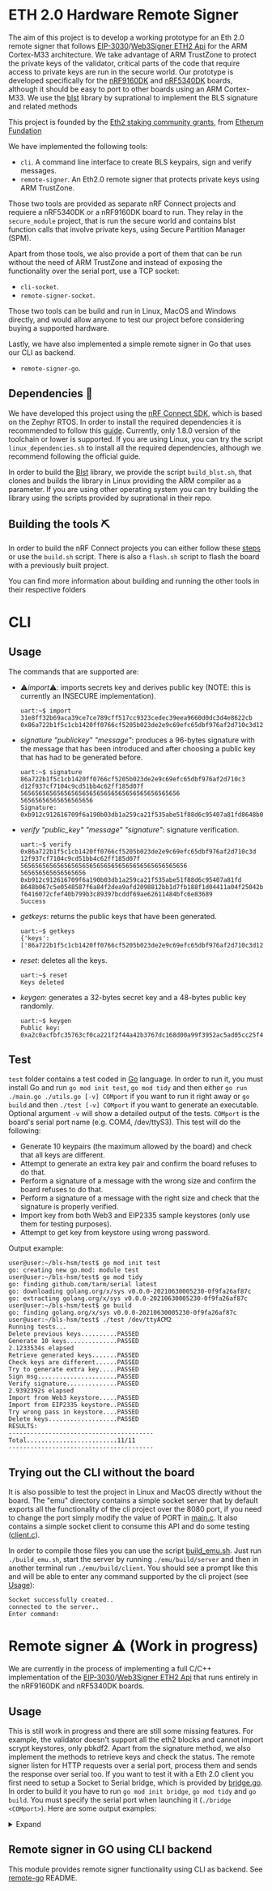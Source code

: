 # ETH 2.0 Hardware Remote Signer 

The aim of this project is to develop a working prototype for an Eth 2.0 remote signer that follows [EIP-3030](https://eips.ethereum.org/EIPS/eip-3030)/[Web3Signer ETH2 Api](https://consensys.github.io/web3signer/web3signer-eth2.html) for the ARM Cortex-M33 architecture. We take advantage of ARM TrustZone to protect the private keys of the validator, critical parts of the code that require access to private keys are run in the secure world. Our prototype is developed specifically for the [nRF9160DK](https://www.nordicsemi.com/Products/Development-hardware/nrf9160-dk) and [nRF5340DK](https://www.nordicsemi.com/Products/Development-hardware/nRF5340-DK) boards, although it should be easy to port to other boards using an ARM Cortex-M33. We use the [blst](https://github.com/supranational/blst) library by suprational to implement the BLS signature and related methods

This project is founded by the [Eth2 staking community grants](https://blog.ethereum.org/2021/02/09/esp-staking-community-grantee-announcement/), from [Etherum Fundation](https://ethereum.foundation/)

We have implemented the following tools:

- `cli`. A command line interface to create BLS keypairs, sign and verify messages.
- `remote-signer`. An Eth2.0 remote signer that protects private keys using ARM TrustZone.

Those two tools are provided as separate nRF Connect projects and requiere a nRF5340DK or a nRF9160DK board to run. They relay in the `secure_module` project, that is run the secure world and contains blst function calls that involve private keys, using Secure Partition Manager (SPM).

Apart from those tools, we also provide a port of them that can be run without the need of ARM TrustZone and instead of exposing the functionality over the serial port, use a TCP socket:

- `cli-socket`.
- `remote-signer-socket`.

Those two tools can be build and run in Linux, MacOS and Windows directly, and would allow anyone to test our project before considering buying a supported hardware.

Lastly, we have also implemented a simple remote signer in Go that uses our CLI as backend.

- `remote-signer-go`.

## Dependencies :link:

We have developed this project using the [nRF Connect SDK](https://www.nordicsemi.com/Products/Development-software/nRF-Connect-SDK), which is based on the Zephyr RTOS. In order to install the required dependencies it is recommended to follow this [guide](https://developer.nordicsemi.com/nRF_Connect_SDK/doc/latest/nrf/gs_assistant.html). Currently, only 1.8.0 version of the toolchain or lower is supported. If you are using Linux, you can try the script `linux_dependencies.sh` to install all the required dependencies, although we recommend following the official guide.

In order to build the [Blst](https://github.com/supranational/blst) library, we provide the script `build_blst.sh`, that clones and builds the library in Linux providing the ARM compiler as a parameter. If you are using other operating system you can try building the library using the scripts provided by suprational in their repo.

## Building the tools :pick:

In order to build the nRF Connect projects you can either follow these [steps](https://developer.nordicsemi.com/nRF_Connect_SDK/doc/latest/nrf/gs_programming.html#gs-programming-cmd) or use the `build.sh` script. There is also a `flash.sh` script to flash the board with a previously built project.

You can find more information about building and running the other tools in their respective folders


# CLI

## Usage

The commands that are supported are:

- :warning:*import*:warning:: imports secrets key and derives public key (NOTE: this is currently an INSECURE implementation).
  ```
  uart:~$ import 31e8ff32b69aca39ce7ce789cff517cc9323cedec39eea9660d0dc3d4e8622cb
  0x86a722b1f5c1cb1420ff0766cf5205b023de2e9c69efc65dbf976af2d710c3d12f937cf7104c9cd51bb4c62ff185d07f
  ```
- *signature "publickey" "message"*: produces a 96-bytes signature with the message that has been introduced and after choosing a public key that has had to be generated before.
  ```
  uart:~$ signature 86a722b1f5c1cb1420ff0766cf5205b023de2e9c69efc65dbf976af2d710c3
  d12f937cf7104c9cd51bb4c62ff185d07f  56565656565656565656565656565656565656565656
  56565656565656565656
  Signature:
  0xb912c912616709f6a190b03db1a259ca21f535abe51f88d6c95407a81fd8648b067c5e0548587f6a84f2dea9afd2098812bb1d7fb188f1d04411a04f25042b627c5f8d60dcef6416072cfef40b799b3c89397bcddf69ae62611484bfc6e83689
  ```
- *verify "public_key" "message" "signature"*: signature verification.
  ```
  uart:~$ verify 0x86a722b1f5c1cb1420ff0766cf5205b023de2e9c69efc65dbf976af2d710c3d
  12f937cf7104c9cd51bb4c62ff185d07f 5656565656565656565656565656565656565656565656
  565656565656565656 0xb912c912616709f6a190b03db1a259ca21f535abe51f88d6c95407a81fd
  8648b067c5e0548587f6a84f2dea9afd2098812bb1d7fb188f1d04411a04f25042b627c5f8d60dce
  f6416072cfef40b799b3c89397bcddf69ae62611484bfc6e83689
  Success
  ```
- *getkeys*: returns the public keys that have been generated.
  ```
  uart:~$ getkeys
  {'keys':['86a722b1f5c1cb1420ff0766cf5205b023de2e9c69efc65dbf976af2d710c3d12f937cf7104c9cd51bb4c62ff185d07f']}
  ```
- *reset*: deletes all the keys.
  ```
  uart:~$ reset
  Keys deleted
  ```
- *keygen*: generates a 32-bytes secret key and a 48-bytes public key randomly.
  ```
  uart:~$ keygen
  Public key:
  0xa2c0acfbfc35763cf0ca221f2f44a42b3767dc168d00a99f3952ac5ad05cc25f4d8069a79b002ae665b9ad35ce800a0e
  ```

## Test

`test` folder contains a test coded in [Go](https://golang.org/) language. In order to run it, you must install Go and run `go mod init test`, `go mod tidy` and then either `go run ./main.go ./utils.go [-v] COMport` if you want to run it right away or `go build` and then `./test [-v] COMport` if you want to generate an executable. Optional argument `-v` will show a detailed output of the tests. `COMport` is the board's serial port name (e.g. COM4, /dev/ttyS3).
This test will do the following:
- Generate 10 keypairs (the maximum allowed by the board) and check that all keys are different.
- Attempt to generate an extra key pair and confirm the board refuses to do that.
- Perform a signature of a message with the wrong size and confirm the board refuses to do that.
- Perform a signature of a message with the right size and check that the signature is properly verified.
- Import key from both Web3 and EIP2335 sample keystores (only use them for testing purposes).
- Attempt to get key from keystore using wrong password.

Output example:

```
user@user:~/bls-hsm/test$ go mod init test
go: creating new go.mod: module test
user@user:~/bls-hsm/test$ go mod tidy
go: finding github.com/tarm/serial latest
go: downloading golang.org/x/sys v0.0.0-20210630005230-0f9fa26af87c
go: extracting golang.org/x/sys v0.0.0-20210630005230-0f9fa26af87c
user@user:~/bls-hsm/test$ go build
go: finding golang.org/x/sys v0.0.0-20210630005230-0f9fa26af87c
user@user:~/bls-hsm/test$ ./test /dev/ttyACM2
Running tests...
Delete previous keys..........PASSED
Generate 10 keys..............PASSED
2.1233534s elapsed
Retrieve generated keys.......PASSED
Check keys are different......PASSED
Try to generate extra key.....PASSED
Sign msg......................PASSED
Verify signature..............PASSED
2.9392392s elapsed
Import from Web3 keystore.....PASSED
Import from EIP2335 keystore..PASSED
Try wrong pass in keystore....PASSED
Delete keys...................PASSED
RESULTS:
----------------------------------------
Total.........................11/11
----------------------------------------
```

##  Trying out the CLI without the board

It is also possible to test the project in Linux and MacOS directly without the board. The "emu" directory contains a simple socket server that by default exports all the functionality of the cli project over the 8080 port, if you need to change the port simply modify the value of PORT in [main.c](emu/main.c). It also contains a simple socket client to consume this API and do some testing ([client.c](emu/client.c)).

In order to compile those files you can use the script [build_emu.sh](build_emu.sh). Just run `./build_emu.sh`, start the server by running `./emu/build/server` and then in another terminal run `./emu/build/client`. You should see a prompt like this and will be able to enter any command supported by the cli project (see [Usage](#Usage)):

```
Socket successfully created..
connected to the server..
Enter command: 
```

# Remote signer :warning: (Work in progress)

We are currently in the process of implementing a full C/C++ implementation of the [EIP-3030](https://eips.ethereum.org/EIPS/eip-3030)/[Web3Signer ETH2 Api](https://consensys.github.io/web3signer/web3signer-eth2.html) that runs entirely in the nRF9160DK and nRF5340DK boards. 

## Usage

This is still work in progress and there are still some missing features. For example, the validator doesn't support all the eth2 blocks and cannot import scrypt keystores, only pbkdf2. Apart from the signature method, we also implement the methods to retrieve keys and check the status. The remote signer listen for HTTP requests over a serial port, process them and sends the response over serial too. If you want to test it with a Eth 2.0 client you first need to setup a Socket to Serial bridge, which is provided by [bridge.go](remote_signer/bridge.go). In order to build it you have to run `go mod init bridge`, `go mod tidy` and `go build`. You must specify the serial port when launching it (`./bridge <COMport>`). Here are some output examples:

<details>
  <summary>Expand</summary>
  
```
./bridge com7
Connected to serial port com7
Listening on port 8080
REQUEST
POST /eth/v1/keystores HTTP/1.1
Content-Type: application/json
User-Agent: PostmanRuntime/7.29.0
Accept: */*
Postman-Token: 3970b383-070e-4d04-9990-0d755d9a0c2f
Host: localhost:8080
Accept-Encoding: gzip, deflate, br
Connection: keep-alive
Content-Length: 1212

{
    "keystores": [
        "{
    \"crypto\": {
        \"kdf\": {
            \"function\": \"pbkdf2\",
            \"message\": \"\",
            \"params\": {
                \"dklen\": 32,
                \"c\": 262144,
                \"prf\": \"hmac-sha256\",
                \"salt\": \"8123ea083eae312143c724a8063ea9ec53b4818d34726b28a20fafa6107b2900\"
            }
        },
        \"checksum\": {
            \"function\": \"sha256\",
            \"params\": {},
            \"message\": \"e5b9369f4f60f6c8bf4982254a7c1989e243d1ce372af4a6b0ad50a20f33bfa4\"
        },
        \"cipher\": {
            \"function\": \"aes-128-ctr\",
            \"params\": {
                \"iv\": \"7ea5abd19a7747ddac97b3951ade63a5\"
            },
            \"message\": \"ac099b2371f36ed9356e03918ddbcb231b3d018ef5d3b5b5041ecc2b83d56a2a\"
        }
    },
    \"description\": \"\",
    \"pubkey\": \"ae249bcf645e7470cdd10c546de97ea87f70a93dbf8a99e2b77833c9e83a5833a6d37f73ef8359aa79f495130697eec2\",
    \"path\": \"m/12381/3600/0/0/0\",
    \"uuid\": \"cc260592-1cf5-40d7-bc5a-44eaaa298d06\",
    \"version\": 4
}"
    ],
    "passwords": [
        "123456789"
    ]
}

RESPONSE
HTTP/1.1 200 Success response
Content-Type: application/json
Content-Length: 48

{"data": [{"status": "imported","message": ""}]}

REQUEST
POST /api/v1/eth2/sign/0xae249bcf645e7470cdd10c546de97ea87f70a93dbf8a99e2b77833c9e83a5833a6d37f73ef8359aa79f495130697eec2 HTTP/1.1
Content-Type: application/json
User-Agent: PostmanRuntime/7.29.0
Accept: */*
Postman-Token: 72df661d-c1c5-4fe5-ba40-91321a31f6a4
Host: localhost:8080
Accept-Encoding: gzip, deflate, br
Connection: keep-alive
Content-Length: 1636

{
    "signingRoot": "0x041d15309fb66fc416428e429a771628e3e4fb62b24a8c02a5ce1661115e24c6",
    "type": "aggregate_and_proof",
    "fork_info": {
        "genesis_validators_root": "0x043db0d9a83813551ee2f33450d23797757d430911a9320530ad8a0eabc43efb",
        "fork": {
            "previous_version": "0x00001020",
            "current_version": "0x01001020",
            "epoch": "36660"
        }
    },
    "aggregate_and_proof": {
        "aggregator_index": "273938",
        "aggregate": {
            "aggregation_bits": "0xb64dfc7effa97fb4ef95e77cff7362ed3d",
            "data": {
                "slot": "2180640",
                "index": "41",
                "beacon_block_root": "0x86e3699b0baa4861dd33cb5a40ba046e085e6b4822a37f47d63f9d46143bae58",
                "source": {
                    "epoch": "68144",
                    "root": "0x94a27b264cb3ff7173259df70c393a259cb7685d39af4f8f3c5ff4e64d589f18"
                },
                "target": {
                    "epoch": "68145",
                    "root": "0x86e3699b0baa4861dd33cb5a40ba046e085e6b4822a37f47d63f9d46143bae58"
                }
            },
            "signature": "0x820378465e6de17bf7d2e88ec2737475ba1bde918b8ad087ff12dee12290c7021c88a054fd4fcef936df4d11f46fe6bf08a69b7c3969c6b31efd664c762587dfc428c34f55155bbacddfc0e3e03e97a6a435597af5fa4fb95f74e0835f0a8fcb"
        },
        "selection_proof": "0x8753799e8ea4981df0af22ff40b6fa54d6c4f73a8766d585f58917585253ba587c4074c5e835448a3a885755776639ea08eb42b70d6f391c756eb13612d4b9ba11a3ae31d5d855bec6a6fb1ba8df8b1e9f10795eb1fed268569cde801ae5276a"
    }
}

RESPONSE
HTTP/1.1 200 OK
Content-Type: application/json
Content-Length: 211

{"signature": "0xa73365dc1a4054dccb12fae44dc93b697c2425241bb28eeb2e74c1562ff210f9687a122f3849e7eb60925c0ea7f7d68006b887c9bea436665d443c780cb386dd39ac3ede509506eb5f40535f4a16c94d1f5ddb9b3291149885de83f8f508b6b4"}
```
</details>

## Remote signer in GO using CLI backend

This module provides remote signer functionality using CLI as backend. See [remote-go](remote-go) README.
